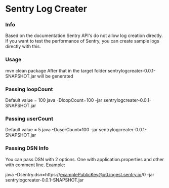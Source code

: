 # Sentry Log Creater

### Info
Based on the documentation Sentry API's do not allow log creation directly. If you want to test the performance of Sentry, you can create sample logs directly with this.

### Usage
mvn clean package
After that in the target folder sentrylogcreater-0.0.1-SNAPSHOT.jar will be generated

### Passing loopCount
Default value = 100
java -DloopCount=100  -jar sentrylogcreater-0.0.1-SNAPSHOT.jar

### Passing userCount
Default value = 5
java -DuserCount=100  -jar sentrylogcreater-0.0.1-SNAPSHOT.jar

### Passing DSN Info
You can pass DSN with 2 options. One with application.properties and other with comment line. Example:

java -Dsentry.dsn=https://examplePublicKey@o0.ingest.sentry.io/0 -jar sentrylogcreater-0.0.1-SNAPSHOT.jar

